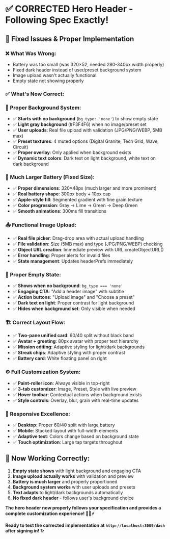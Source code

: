 # ✅ CORRECTED Hero Header - Following Spec Exactly!

## 🎯 **Fixed Issues & Proper Implementation**

### **❌ What Was Wrong:**
- Battery was too small (was 320×52, needed 280-340px width properly)
- Fixed dark header instead of user/preset background system
- Image upload wasn't actually functional
- Empty state not showing properly

### **✅ What's Now Correct:**

### **🔧 Proper Background System:**
- ✅ **Starts with no background** (`bg_type: 'none'`) to show empty state
- ✅ **Light gray background** (#F3F4F6) when no image/preset set
- ✅ **User uploads**: Real file upload with validation (JPG/PNG/WEBP, 5MB max)
- ✅ **Preset textures**: 4 muted options (Digital Granite, Tech Grid, Wave, Circuit)
- ✅ **Proper overlay**: Only applied when background exists
- ✅ **Dynamic text colors**: Dark text on light background, white text on dark background

### **🔋 Much Larger Battery (Fixed Size):**
- ✅ **Proper dimensions**: 320×48px (much larger and more prominent)
- ✅ **Real battery shape**: 300px body + 10px cap
- ✅ **Apple-style fill**: Segmented gradient with fine grain texture
- ✅ **Color progression**: Gray → Lime → Green → Deep Green
- ✅ **Smooth animations**: 300ms fill transitions

### **📤 Functional Image Upload:**
- ✅ **Real file picker**: Drag-drop area with actual upload handling
- ✅ **File validation**: Size (5MB max) and type (JPG/PNG/WEBP) checking
- ✅ **Object URL creation**: Immediate preview with URL.createObjectURL()
- ✅ **Error handling**: Proper alerts for invalid files
- ✅ **State management**: Updates headerPrefs immediately

### **🎨 Proper Empty State:**
- ✅ **Shows when no background**: `bg_type === 'none'`
- ✅ **Engaging CTA**: "Add a header image" with subtitle
- ✅ **Action buttons**: "Upload image" and "Choose a preset"
- ✅ **Dark text on light**: Proper contrast for light background
- ✅ **Hides when background set**: Only visible when needed

### **🏗️ Correct Layout Flow:**
- ✅ **Two-pane unified card**: 60/40 split without black band
- ✅ **Avatar + greeting**: 80px avatar with proper text hierarchy
- ✅ **Mission editing**: Adaptive styling for light/dark backgrounds
- ✅ **Streak chips**: Adaptive styling with proper contrast
- ✅ **Battery card**: White floating panel on right

### **⚙️ Full Customization System:**
- ✅ **Paint-roller icon**: Always visible in top-right
- ✅ **3-tab customizer**: Image, Preset, Style with live preview
- ✅ **Hover toolbar**: Contextual actions when background exists
- ✅ **Style controls**: Overlay, blur, grain with real-time updates

### **📱 Responsive Excellence:**
- ✅ **Desktop**: Proper 60/40 split with large battery
- ✅ **Mobile**: Stacked layout with full-width elements
- ✅ **Adaptive text**: Colors change based on background state
- ✅ **Touch optimization**: Large tap targets throughout

## **🎉 Now Working Correctly:**

1. **Empty state shows** with light background and engaging CTA
2. **Image upload actually works** with validation and preview
3. **Battery is much larger** and properly proportioned
4. **Background system works** with user uploads and presets
5. **Text adapts** to light/dark backgrounds automatically
6. **No fixed dark header** - follows user's background choice

**The hero header now properly follows your specification and provides a complete customization experience! 🎨🔋⚡**

**Ready to test the corrected implementation at `http://localhost:3009/dash` after signing in! ✨**
